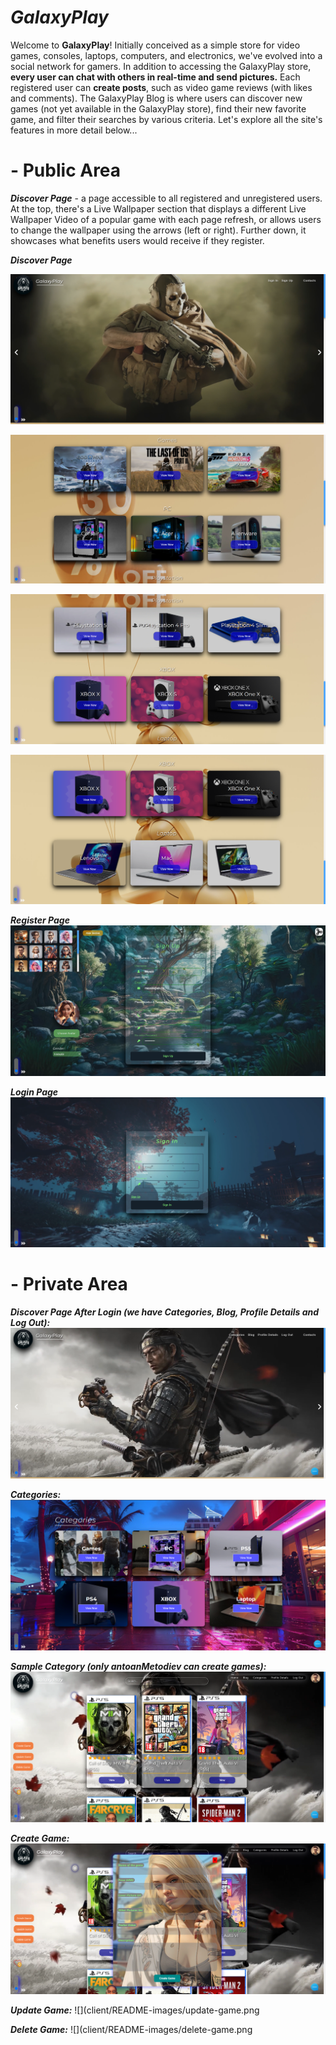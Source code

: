 # __*GalaxyPlay*__
Welcome to __GalaxyPlay__! Initially conceived as a simple store for video games, consoles, laptops, computers, and electronics, we've evolved into a social network for gamers. In addition to accessing the GalaxyPlay store, __every user can chat with others in real-time and send pictures.__ Each registered user can __create posts__, such as video game reviews (with likes and comments). The GalaxyPlay Blog is where users can discover new games (not yet available in the GalaxyPlay store), find their new favorite game, and filter their searches by various criteria. Let's explore all the site's features in more detail below...

# - Public Area

__*Discover Page*__ - a page accessible to all registered and unregistered users. At the top, there's a Live Wallpaper section that displays a different Live Wallpaper Video of a popular game with each page refresh, or allows users to change the wallpaper using the arrows (left or right). Further down, it showcases what benefits users would receive if they register.


__*Discover Page*__

![](client/README-images/live-wallper-1.png)

![](client/README-images/discover-page-1.png)

![](client/README-images/discover-page-2.png)

![](client/README-images/discover-page-3.png)


__*Register Page*__
![](client/README-images/register.png)

__*Login Page*__
![](client/README-images/login.png)


# - Private Area

__*Discover Page After Login (we have Categories, Blog, Profile Details and Log Out):*__
![](client/README-images/discover-page-after-login.png)

__*Categories:*__
![](client/README-images/categories.png)

__*Sample Category (only antoanMetodiev can create games):*__
![](client/README-images/ps5-games.png)

__*Create Game:*__
![](client/README-images/create-game.png)

__*Update Game:*__
![](client/README-images/update-game.png

__*Delete Game:*__
![](client/README-images/delete-game.png










